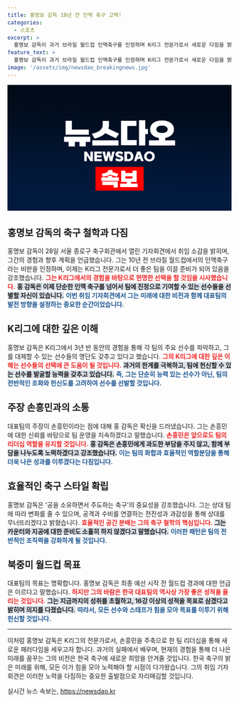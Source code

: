 ```yaml
---
title: 홍명보 감독 10년 전 인맥 축구 고백!
categories:
  - 스포츠
excerpt: >
  홍명보 감독이 과거 브라질 월드컵 인맥축구를 인정하며 K리그 전문가로서 새로운 다짐을 밝혔다. 대표팀 주장 손흥민의 신뢰를 유지하고, 공 소유 축구로 월드컵 성적 향상을 목표로 한다! 클릭하고 더 알아보세요!
feature_text: >
  홍명보 감독이 과거 브라질 월드컵 인맥축구를 인정하며 K리그 전문가로서 새로운 다짐을 밝혔다. 대표팀 주장 손흥민의 신뢰를 유지하고, 공 소유 축구로 월드컵 성적 향상을 목표로 한다! 클릭하고 더 알아보세요!
image: '/assets/img/newsdao_breakingnews.jpg'
---
```


<p><img src="/assets/img/newsdao_breakingnews.jpg" alt="firstkoreanews 속보" /></p>

<h2 data-ke-size="size26">홍명보 감독의 축구 철학과 다짐</h2>

<p data-ke-size="size16">홍명보 감독이 28일 서울 종로구 축구회관에서 열린 기자회견에서 취임 소감을 밝히며, 그간의 경험과 향후 계획을 언급했습니다. 그는 10년 전 브라질 월드컵에서의 인맥축구라는 비판을 인정하며, 이제는 K리그 전문가로서 더 좋은 팀을 이끌 준비가 되어 있음을 강조했습니다. <b><span style="color: #ee2323;">그는 K리그에서의 경험을 바탕으로 현명한 선택을 할 것임을 시사했습니다.</span></b> <b><span style="background-color: #21538527;">홍 감독은 이제 단순한 인맥 축구를 넘어서 팀에 진정으로 기여할 수 있는 선수들을 선별할 자신이 있습니다.</span></b> <b><span style="color: #1a5490;">이번 취임 기자회견에서 그는 미래에 대한 비전과 함께 대표팀의 발전 방향을 설정하는 중요한 순간이었습니다.</span></b></p>

<h2 data-ke-size="size26">K리그에 대한 깊은 이해</h2>

<p data-ke-size="size16">홍명보 감독은 K리그에서 3년 반 동안의 경험을 통해 각 팀의 주요 선수를 파악하고, 그를 대체할 수 있는 선수들의 명단도 갖추고 있다고 했습니다. <b><span style="color: #ee2323;">그의 K리그에 대한 깊은 이해는 선수들의 선택에 큰 도움이 될 것입니다.</span></b> <b><span style="background-color: #21538527;">과거의 한계를 극복하고, 팀에 헌신할 수 있는 선수를 발굴할 능력을 갖추고 있습니다.</span></b> <b><span style="color: #1a5490;">즉, 그는 단순히 능력 있는 선수가 아닌, 팀의 전반적인 조화와 헌신도를 고려하여 선수를 선발할 것입니다.</span></b></p>

<h2 data-ke-size="size26">주장 손흥민과의 소통</h2>

<p data-ke-size="size16">대표팀의 주장이 손흥민이라는 점에 대해 홍 감독은 확신을 드러냈습니다. 그는 손흥민에 대한 신뢰를 바탕으로 팀 운영을 지속하겠다고 말했습니다. <b><span style="color: #ee2323;">손흥민은 앞으로도 팀의 리더십 역할을 유지할 것입니다.</span></b> <b><span style="background-color: #21538527;">홍 감독은 손흥민에게 과도한 부담을 주지 않고, 함께 부담을 나누도록 노력하겠다고 강조했습니다.</span></b> <b><span style="color: #1a5490;">이는 팀의 화합과 효율적인 역할분담을 통해 더욱 나은 성과를 이루겠다는 다짐입니다.</span></b></p>

<h2 data-ke-size="size26">효율적인 축구 스타일 확립</h2>

<p data-ke-size="size16">홍명보 감독은 '공을 소유하면서 주도하는 축구'의 중요성을 강조했습니다. 그는 상대 팀에 따라 변화를 줄 수 있으며, 공격과 수비를 연결하는 전진성과 과감성을 통해 상대를 무너뜨리겠다고 밝혔습니다. <b><span style="color: #ee2323;">효율적인 공간 분배는 그의 축구 철학의 핵심입니다.</span></b> <b><span style="background-color: #21538527;">그는 카운터와 지공에 대한 준비도 소홀히 하지 않겠다고 말했습니다.</span></b> <b><span style="color: #1a5490;">이러한 패턴은 팀의 전반적인 조직력을 강화하게 될 것입니다.</span></b></p>

<h2 data-ke-size="size26">북중미 월드컵 목표</h2>

<p data-ke-size="size16">대표팀의 목표는 명확합니다. 홍명보 감독은 최종 예선 시작 전 월드컵 경과에 대한 언급은 이르다고 말했습니다. <b><span style="color: #ee2323;">하지만 그의 바람은 한국 대표팀의 역사상 가장 좋은 성적을 올리는 것입니다.</span></b> <b><span style="background-color: #21538527;">그는 지금까지의 성취를 초월하고, 16강 이상의 성적을 목표로 삼겠다고 밝히며 의지를 다졌습니다.</span></b> <b><span style="color: #1a5490;">따라서, 모든 선수와 스태프가 힘을 모아 목표를 이루기 위해 헌신할 것입니다.</span></b></p>

<hr>

<p data-ke-size="size16">이처럼 홍명보 감독은 K리그의 전문가로서, 손흥민을 주축으로 한 팀 리더십을 통해 새로운 패러다임을 세우고자 합니다. 과거의 실패에서 배우며, 현재의 경험을 통해 더 나은 미래를 꿈꾸는 그의 비전은 한국 축구에 새로운 희망을 안겨줄 것입니다. 한국 축구의 밝은 미래를 위해, 모든 이가 힘을 모아 노력해야 할 시점이 다가왔습니다. 그의 취임 기자회견은 이러한 노력을 다짐하는 중요한 출발점으로 자리매김할 것입니다.</p>
실시간 뉴스 속보는, <a href="https://newsdao.kr" rel="dofollow">https://newsdao.kr</a>


